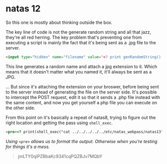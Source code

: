 # natas 12

So this one is mostly about thinking outside the box.

The key line of code is not the generate random string and all that jazz, they're all red herring. The key problem that's preventing one from executing a script is mainly the fact that it's being sent as a .jpg file to the server. 

```html
<input type="hidden" name="filename" value="<? print genRandomString(); ?>.jpg" />
```
This line generates a random name and attach a jpg extension to it. Which means that it doesn't matter what you named it, it'll always be sent as a JPG. 

... But since it's attaching the extension on your broswer, before being sent to the server instead of generating the file on the server side. It's possible to intercept the POST request, edit it so that it sends a .php file instead with the same content, and now you get yourself a php file you can execute on the other side.

From this point on it's basically a repeat of natas8, trying to figure out the right location and getting the pass using `shell_exec`.

```html
<pre><? print(shell_exec("cat ../../../../../etc/natas_webpass/natas13")) ?><pre>
```

*Using `<pre>` allows us to format the output. Otherwise when you're testing for things it's a mess.*

> jmLTY0qiPZBbaKc9341cqPQZBJv7MQbY